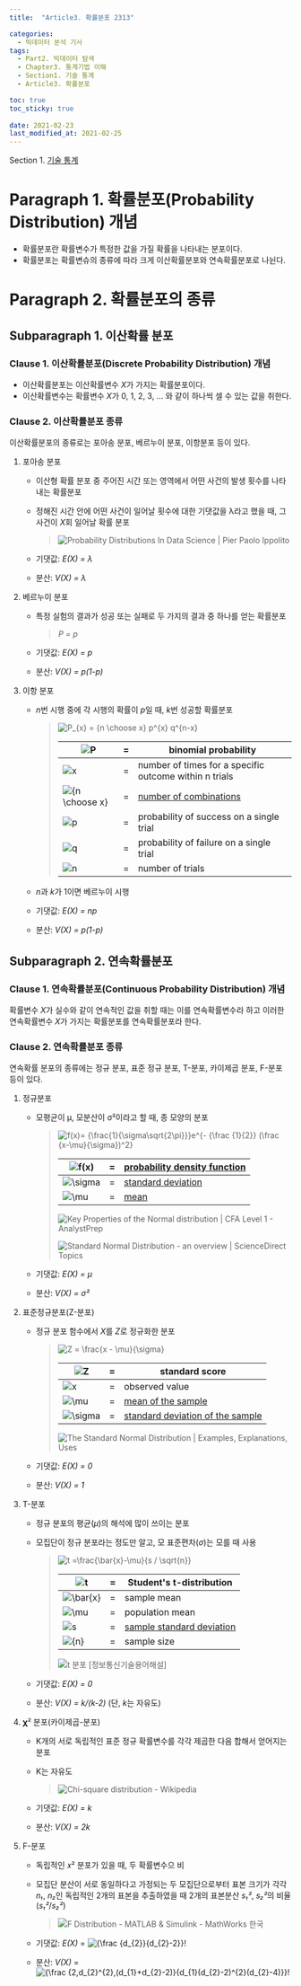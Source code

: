 ```yaml
---
title:  "Article3. 확률분포 2313"

categories:
  - 빅데이터 분석 기사
tags: 
  - Part2. 빅데이터 탐색
  - Chapter3. 통계기법 이해
  - Section1. 기술 통계
  - Article3. 확률분포

toc: true
toc_sticky: true
 
date: 2021-02-23
last_modified_at: 2021-02-25
---
```


Section 1. [기술 통계]()

# Paragraph 1. 확률분포(Probability Distribution) 개념

- 확률분포란 확률변수가 특정한 값을 가질 확률을 나타내는 분포이다.
- 확률분포는 확률변슈의 종류에 따라 크게 이산확률분포와 연속확률분포로 나뉜다.

# Paragraph 2. 확률분포의 종류

## Subparagraph 1. 이산확률 분포

### Clause 1. 이산확률분포(Discrete Probability Distribution) 개념

- 이산확률분포는 이산확률변수 *X*가 가지는 확률분포이다.
- 이산확률변수는 확률변수 *X*가 0, 1, 2, 3, ... 와 같이 하나씩 셀 수 있는 값을 취한다.

### Clause 2. 이산확률분포 종류

이산확률분포의 종류로는 포아송 분포, 베르누이 분포, 이항분포 등이 있다.

1. 포아송 분포
   - 이산형 확률 분포 중 주어진 시간 또는 영역에서 어떤 사건의 발생 횟수를 나타내는 확률분포

   - 정해진 시간 안에 어떤 사건이 일어날 횟수에 대한 기댓값을 λ라고 했을 때, 그 사건이 *X*회 일어날 확률 분포

     > ![Probability Distributions In Data Science | Pier Paolo Ippolito](http://makemeanalyst.com/wp-content/uploads/2017/05/Poisson-Distribution-Formula.png)

   - 기댓값: *E(X) = λ*

   - 분산: *V(X) = λ*

2. 베르누이 분포

   - 특정 실험의 결과가 성공 또는 실패로 두 가지의 결과 중 하나를 얻는 확률분포

     > *P = p*

   - 기댓값: *E(X) = p*

   - 분산: *V(X) = p(1-p)*

3. 이항 분포

   - *n*번 시행 중에 각 시행의 확률이 *p*일 때, *k*번 성공할 확률분포

     > ![P_{x} = {n \choose x} p^{x} q^{n-x}](https://www.gstatic.com/education/formulas2/355397047/en/binomial_distribution_formula.svg)
     >
     > | ![P](https://www.gstatic.com/education/formulas2/355397047/en/binomial_distribution_formula_binomial_distribution_formula_var_1.svg) | =    | binomial probability                                         |
     > | ------------------------------------------------------------ | ---- | ------------------------------------------------------------ |
     > | ![x](https://www.gstatic.com/education/formulas2/355397047/en/binomial_distribution_formula_binomial_distribution_formula_var_2.svg) | =    | number of times for a specific outcome within n trials       |
     > | ![{n \choose x}](https://www.gstatic.com/education/formulas2/355397047/en/binomial_distribution_formula_binomial_distribution_formula_var_3.svg) | =    | [number of combinations](https://www.google.com/search?q=Combination&stick=H4sIAAAAAAAAAOPgE-LQz9U3MLQoylOCsHJTsrW0spOt9FNTSpMTSzLz8_TT8otyS3MSraC0QmZuYnqqQmJecXlq0SNGY26Blz_uCUtpTVpz8hqjChdXcEZ-uWteSWZJpZAYFxuUxSPFxQW3gGcRK7dzfm5SZh7YAgCBDzhVhgAAAA&sa=X&ved=2ahUKEwjkhY7Gt9XvAhVQZt4KHdljDskQ24YFMBZ6BAguEAI) |
     > | ![p](https://www.gstatic.com/education/formulas2/355397047/en/binomial_distribution_formula_binomial_distribution_formula_var_4.svg) | =    | probability of success on a single trial                     |
     > | ![q](https://www.gstatic.com/education/formulas2/355397047/en/binomial_distribution_formula_binomial_distribution_formula_var_5.svg) | =    | probability of failure on a single trial                     |
     > | ![n](https://www.gstatic.com/education/formulas2/355397047/en/binomial_distribution_formula_binomial_distribution_formula_var_6.svg) | =    | number of trials                                             |

   - *n*과 *k*가 1이면 베르누이 시행

   - 기댓값: *E(X) = np*

   - 분산: *V(X) = p(1-p)*

## Subparagraph 2. 연속확률분포

### Clause 1. 연속확률분포(Continuous Probability Distribution) 개념

확률변수 *X*가 실수와 같이 연속적인 값을 취할 때는 이를 연속확률변수라 하고 이러한 연속확률변수 *X*가 가지는 확률분포를 연속확률분포라 한다.

### Clause 2. 연속확률분포 종류

연속확률 분포의 종류에는 정규 분포, 표준 정규 분포, T-분포, 카이제곱 분포, F-분포 등이 있다.

1. 정규분포

   - 모평균이 μ, 모분산이 σ²이라고 할 때, 종 모양의 분포

     >![f(x)= {\frac{1}{\sigma\sqrt{2\pi}}}e^{- {\frac {1}{2}} (\frac {x-\mu}{\sigma})^2}](https://www.gstatic.com/education/formulas2/355397047/en/normal_distribution.svg)
     >
     >| ![f(x)](https://www.gstatic.com/education/formulas2/355397047/en/normal_distribution_normal_distribution_var_1.svg) | =    | [probability density function](https://www.google.com/search?q=Probability+density+function&stick=H4sIAAAAAAAAAOPgE-LQz9U3ME0xyFICs5Iqkqu0tLKTrfRTU0qTE0sy8_P00_KLcktzEq2gtEJmbmJ6qkJiXnF5atEjRmNugZc_7glLaU1ac_IaowoXV3BGfrlrXklmSaWQGBcblMUjxcUFt4BnEatMQFF-UmJSZg5QUiElNa8YRKeV5iWDbAQAM2ukopcAAAA&sa=X&ved=2ahUKEwi8iMeJudXvAhWOfd4KHXtOAPoQ24YFMB56BAg8EAI) |
     >| ------------------------------------------------------------ | ---- | ------------------------------------------------------------ |
     >| ![\sigma](https://www.gstatic.com/education/formulas2/355397047/en/normal_distribution_normal_distribution_var_2.svg) | =    | [standard deviation](https://www.google.com/search?q=Standard+deviation&stick=H4sIAAAAAAAAAOPgE-LQz9U3ME0xyFICs8zKjYy0tLKTrfRTU0qTE0sy8_P00_KLcktzEq2gtEJmbmJ6qkJiXnF5atEjRmNugZc_7glLaU1ac_IaowoXV3BGfrlrXklmSaWQGBcblMUjxcUFt4BnEatQcEliXkpiUYpCSmpZJtgeAO24JMKNAAAA&sa=X&ved=2ahUKEwi8iMeJudXvAhWOfd4KHXtOAPoQ24YFMB56BAg8EAM) |
     >| ![\mu](https://www.gstatic.com/education/formulas2/355397047/en/normal_distribution_normal_distribution_var_3.svg) | =    | [mean](https://www.google.com/search?q=Mean&stick=H4sIAAAAAAAAAOPgE-LQz9U3ME0xyFICs0zKCky0tLKTrfRTU0qTE0sy8_P00_KLcktzEq2gtEJmbmJ6qkJiXnF5atEjRmNugZc_7glLaU1ac_IaowoXV3BGfrlrXklmSaWQGBcblMUjxcUFt4BnESuLb2piHgDuGDo_fwAAAA&sa=X&ved=2ahUKEwi8iMeJudXvAhWOfd4KHXtOAPoQ24YFMB56BAg8EAQ) |
     >
     >![Key Properties of the Normal distribution | CFA Level 1 - AnalystPrep](https://analystprep.com/cfa-level-1-exam/wp-content/uploads/2019/10/page-123.jpg)
     >
     >![Standard Normal Distribution - an overview | ScienceDirect Topics](https://ars.els-cdn.com/content/image/3-s2.0-B9780128051634000049-u04-02-9780128051634.jpg)

   - 기댓값: *E(X) = μ*

   - 분산: *V(X) = σ²*

2. 표준정규분포(Z-분포)

   - 정규 분포 함수에서 *X*를 *Z*로 정규화한 분포

     > ![Z = \frac{x - \mu}{\sigma}](https://www.gstatic.com/education/formulas2/355397047/en/z_score.svg)
     >
     > | ![Z](https://www.gstatic.com/education/formulas2/355397047/en/z_score_z.svg) | =    | standard score                                               |
     > | ------------------------------------------------------------ | ---- | ------------------------------------------------------------ |
     > | ![x](https://www.gstatic.com/education/formulas2/355397047/en/z_score_x.svg) | =    | observed value                                               |
     > | ![\mu](https://www.gstatic.com/education/formulas2/355397047/en/z_score_mu.svg) | =    | [mean of the sample](https://www.google.com/search?bih=738&biw=1536&hl=en-US&q=Mean&stick=H4sIAAAAAAAAAOPgE-LUz9U3MExPTslT4gAxTcoKTLS0spOt9FNTSpMTSzLz8_TT8otyS3MSraC0QmZuYnqqQmJecXlq0SNGY26Blz_uCUtpTVpz8hqjChdXcEZ-uWteSWZJpZAYFxuUxSPFxQW3gGcRK4tvamIeACPfzCKAAAAA&sa=X&ved=2ahUKEwj91oT-udXvAhWCE4gKHUZEB8sQ24YFMCV6BAgpEAI) |
     > | ![\sigma](https://www.gstatic.com/education/formulas2/355397047/en/z_score_sigma.svg) | =    | [standard deviation of the sample](https://www.google.com/search?bih=738&biw=1536&hl=en-US&q=Standard+deviation&stick=H4sIAAAAAAAAAOPgE-LUz9U3MExPTslT4gAxzcqNjLS0spOt9FNTSpMTSzLz8_TT8otyS3MSraC0QmZuYnqqQmJecXlq0SNGY26Blz_uCUtpTVpz8hqjChdXcEZ-uWteSWZJpZAYFxuUxSPFxQW3gGcRq1BwSWJeSmJRikJKalkm2B4AeaBSGY4AAAA&sa=X&ved=2ahUKEwj91oT-udXvAhWCE4gKHUZEB8sQ24YFMCV6BAgpEAM) |
     >
     > ![The Standard Normal Distribution | Examples, Explanations, Uses](https://cdn.scribbr.com/wp-content/uploads/2020/10/standard-normal-distribution.png)

   - 기댓값: *E(X) = 0*

   - 분산: *V(X) = 1*

3. T-분포

   -  정규 분포의 평균(*μ*)의 해석에 많이 쓰이는 분포

   - 모집단이 정규 분포라는 정도만 알고, 모 표준편차(*σ*)는 모를 때 사용

     > ![t =\frac{\bar{x}-\mu}{s / \sqrt{n}}](https://www.gstatic.com/education/formulas2/355397047/en/student_s_t_distribution.svg)
     >
     > | ![t](https://www.gstatic.com/education/formulas2/355397047/en/student_s_t_distribution_student_s_t_distribution_var_1.svg) | =    | Student's t-distribution                                     |
     > | ------------------------------------------------------------ | ---- | ------------------------------------------------------------ |
     > | ![\bar{x}](https://www.gstatic.com/education/formulas2/355397047/en/student_s_t_distribution_student_s_t_distribution_var_2.svg) | =    | sample mean                                                  |
     > | ![\mu](https://www.gstatic.com/education/formulas2/355397047/en/student_s_t_distribution_student_s_t_distribution_var_3.svg) | =    | population mean                                              |
     > | ![s](https://www.gstatic.com/education/formulas2/355397047/en/student_s_t_distribution_student_s_t_distribution_var_4.svg) | =    | [sample standard deviation](https://www.google.com/search?sa=X&bih=738&biw=1536&hl=en-US&q=Sample+standard+deviation&stick=H4sIAAAAAAAAAOPgE-LQz9U3KEypyFXi1U_XNzTMME42KbE0NNTSyk620k9NKU1OLMnMz9NPyy_KLc1JtILSCpm5iempCol5xeWpRY8YLbgFXv64JyylP2nNyWuMmlxcwRn55a55JZkllULSXGxQlqAUPxeqLTyLWCWDE3MLclIViksS81ISi1IUUlLLMsF2AgDM1q0cngAAAA&ved=2ahUKEwjC26_UutXvAhXG3mEKHfTHAuEQ24YFMCl6BAguEAI) |
     > | ![{n}](https://www.gstatic.com/education/formulas2/355397047/en/student_s_t_distribution_student_s_t_distribution_var_5.svg) | =    | sample size                                                  |
     >
     > ![t 분포 [정보통신기술용어해설]](https://lh3.googleusercontent.com/proxy/l5SkcKmk_Pxq48fRIWuexUEb7gWDMiUZ0Tm6guwhGEcZZpBpIbCjfcwQ8T_ieX5x-tN30VTlKejiszbyopIaYr5X1g)

   - 기댓값: *E(X) = 0*

   - 분산:  *V(X) = k/(k-2)*    (단, *k*는 자유도)

4. 𝛘² 분포(카이제곱-분포)

   - K개의 서로 독립적인 표준 정규 확률변수를 각각 제곱한 다음 합해서 얻어지는 분포

   - K는 자유도

     > ![Chi-square distribution - Wikipedia](https://upload.wikimedia.org/wikipedia/commons/thumb/3/35/Chi-square_pdf.svg/1200px-Chi-square_pdf.svg.png)

   - 기댓값: *E(X) = k*

   - 분산: *V(X) = 2k*

5. F-분포

   - 독립적인 𝑥² 분포가 있을 때, 두 확률변수으 비

   - 모집단 분산이 서로 동일하다고 가정되는 두 모집단으로부터 표본 크기가 각각 *n₁*, *n₂*인 독립적인 2개의 표본을 추출하였을 때 2개의 표본분산 *s₁²*, *s₂²*의 비율 (*s₁²*/*s₂²*)

     > ![F Distribution - MATLAB & Simulink - MathWorks 한국](https://kr.mathworks.com/help/examples/stats/win64/ComputeTheFDistributionPdfExample_01.png)

   - 기댓값: *E(X)* = ![{\frac  {d_{2}}{d_{2}-2}}\!](https://wikimedia.org/api/rest_v1/media/math/render/svg/42bc770a649bafe0249c3f8c4614b45f42241f0a)

   - 분산: *V(X)* = ![{\frac  {2\,d_{2}^{2}\,(d_{1}+d_{2}-2)}{d_{1}(d_{2}-2)^{2}(d_{2}-4)}}\!](https://wikimedia.org/api/rest_v1/media/math/render/svg/ce64d1edab4849983bd9d1590b30ce8a3d65ca73)